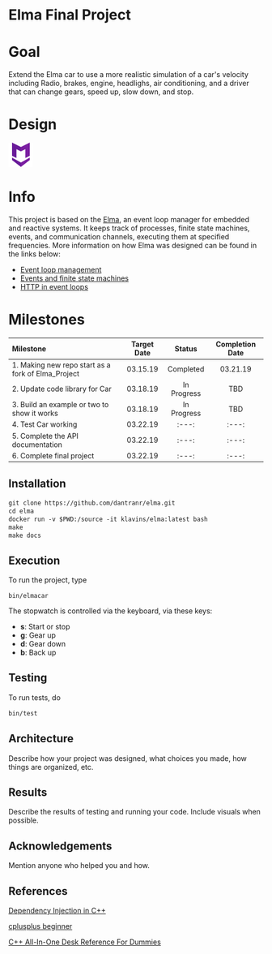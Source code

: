 Elma Final Project
===

Goal
===
Extend the Elma car to use a more realistic simulation of a car's velocity including Radio, brakes, engine, headlighs, air conditioning, and a driver that can change gears, speed up, slow down, and stop. 

Design
===

![alt text][design]

[design]: https://github.com/adam-p/markdown-here/raw/master/src/common/images/icon48.png "Elma Car design"


Info
===
This project is based on the [Elma](http://klavinslab.org/elma), an event loop manager for embedded and reactive systems. It keeps track of processes, finite state machines, events, and communication channels, executing them at specified frequencies. 
More information on how Elma was designed can be found in the links below:
- [Event loop management](https://github.com/klavins/ECEP520/tree/master/week_6)
- [Events and finite state machines](https://github.com/klavins/ECEP520/tree/master/week_7)
- [HTTP in event loops](https://github.com/klavins/ECEP520/blob/master/week_8)


Milestones
===

|Milestone                                          | Target Date   | Status    | Completion Date|
|:---                                               | :---:         | :---:     |   :---:        |
|1. Making new repo start as a fork of Elma_Project |03.15.19       |Completed  | 03.21.19       |
|2. Update code library for Car                     |03.18.19       |In Progress|   TBD          |
|3. Build an example or two to show it works        |03.18.19       |In Progress|   TBD          |
|4. Test Car working                                |03.22.19       | :---:     |   :---:        |
|5. Complete the API documentation                  |03.22.19       | :---:     |   :---:        |
|6. Complete final project                          |03.22.19       | :---:     |   :---:        |


Installation
---

    git clone https://github.com/dantranr/elma.git
    cd elma
    docker run -v $PWD:/source -it klavins/elma:latest bash
    make
    make docs


Execution
---
To run the project, type

    bin/elmacar

The stopwatch is controlled via the keyboard, via these keys:
- **s**: Start or stop
- **g**: Gear up
- **d**: Gear down
- **b**: Back up

Testing
---
To run tests, do
```bash
bin/test
```

Architecture
---
Describe how your project was designed, what choices you made, how things are organized, etc.

Results
---
Describe the results of testing and running your code. Include visuals when possible.

Acknowledgements
---
Mention anyone who helped you and how.

References
---

[Dependency Injection in C++](https://vladris.com/blog/2016/07/06/dependency-injection-in-c.html)

[cplusplus beginner](http://www.cplusplus.com/forum/beginner/216417/)

[C++ All-In-One Desk Reference For Dummies](https://www.amazon.com/All-One-Desk-Reference-Dummies/dp/0470317353)



